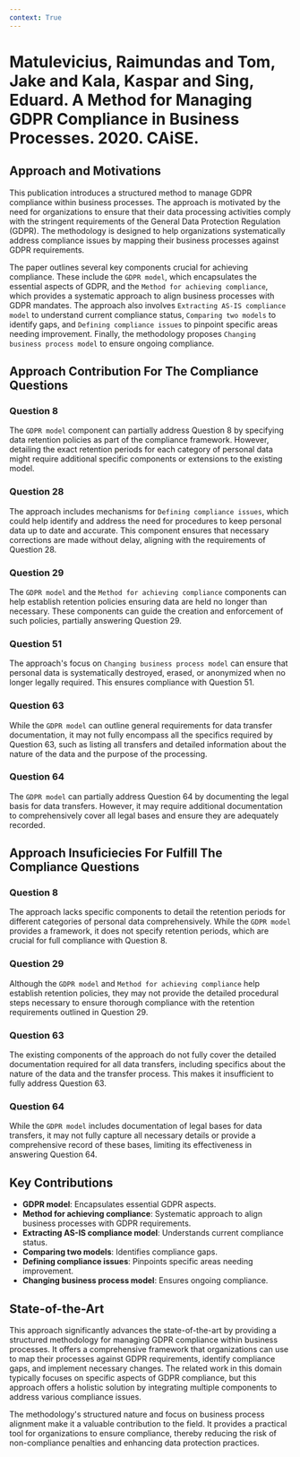 ```yaml
---
context: True
---
```



# Matulevicius, Raimundas and Tom, Jake and Kala, Kaspar and Sing, Eduard. A Method for Managing GDPR Compliance in Business Processes. 2020. CAiSE.

## Approach and Motivations

This publication introduces a structured method to manage GDPR compliance within business processes. The approach is motivated by the need for organizations to ensure that their data processing activities comply with the stringent requirements of the General Data Protection Regulation (GDPR). The methodology is designed to help organizations systematically address compliance issues by mapping their business processes against GDPR requirements.

The paper outlines several key components crucial for achieving compliance. These include the `GDPR model`, which encapsulates the essential aspects of GDPR, and the `Method for achieving compliance`, which provides a systematic approach to align business processes with GDPR mandates. The approach also involves `Extracting AS-IS compliance model` to understand current compliance status, `Comparing two models` to identify gaps, and `Defining compliance issues` to pinpoint specific areas needing improvement. Finally, the methodology proposes `Changing business process model` to ensure ongoing compliance.

## Approach Contribution For The Compliance Questions

### Question 8
The `GDPR model` component can partially address Question 8 by specifying data retention policies as part of the compliance framework. However, detailing the exact retention periods for each category of personal data might require additional specific components or extensions to the existing model.

### Question 28
The approach includes mechanisms for `Defining compliance issues`, which could help identify and address the need for procedures to keep personal data up to date and accurate. This component ensures that necessary corrections are made without delay, aligning with the requirements of Question 28.

### Question 29
The `GDPR model` and the `Method for achieving compliance` components can help establish retention policies ensuring data are held no longer than necessary. These components can guide the creation and enforcement of such policies, partially answering Question 29.

### Question 51
The approach's focus on `Changing business process model` can ensure that personal data is systematically destroyed, erased, or anonymized when no longer legally required. This ensures compliance with Question 51.

### Question 63
While the `GDPR model` can outline general requirements for data transfer documentation, it may not fully encompass all the specifics required by Question 63, such as listing all transfers and detailed information about the nature of the data and the purpose of the processing.

### Question 64
The `GDPR model` can partially address Question 64 by documenting the legal basis for data transfers. However, it may require additional documentation to comprehensively cover all legal bases and ensure they are adequately recorded.

## Approach Insuficiecies For Fulfill The Compliance Questions

### Question 8
The approach lacks specific components to detail the retention periods for different categories of personal data comprehensively. While the `GDPR model` provides a framework, it does not specify retention periods, which are crucial for full compliance with Question 8.

### Question 29
Although the `GDPR model` and `Method for achieving compliance` help establish retention policies, they may not provide the detailed procedural steps necessary to ensure thorough compliance with the retention requirements outlined in Question 29.

### Question 63
The existing components of the approach do not fully cover the detailed documentation required for all data transfers, including specifics about the nature of the data and the transfer process. This makes it insufficient to fully address Question 63.

### Question 64
While the `GDPR model` includes documentation of legal bases for data transfers, it may not fully capture all necessary details or provide a comprehensive record of these bases, limiting its effectiveness in answering Question 64.

## Key Contributions

- **GDPR model**: Encapsulates essential GDPR aspects.
- **Method for achieving compliance**: Systematic approach to align business processes with GDPR requirements.
- **Extracting AS-IS compliance model**: Understands current compliance status.
- **Comparing two models**: Identifies compliance gaps.
- **Defining compliance issues**: Pinpoints specific areas needing improvement.
- **Changing business process model**: Ensures ongoing compliance.

## State-of-the-Art

This approach significantly advances the state-of-the-art by providing a structured methodology for managing GDPR compliance within business processes. It offers a comprehensive framework that organizations can use to map their processes against GDPR requirements, identify compliance gaps, and implement necessary changes. The related work in this domain typically focuses on specific aspects of GDPR compliance, but this approach offers a holistic solution by integrating multiple components to address various compliance issues.

The methodology's structured nature and focus on business process alignment make it a valuable contribution to the field. It provides a practical tool for organizations to ensure compliance, thereby reducing the risk of non-compliance penalties and enhancing data protection practices.

